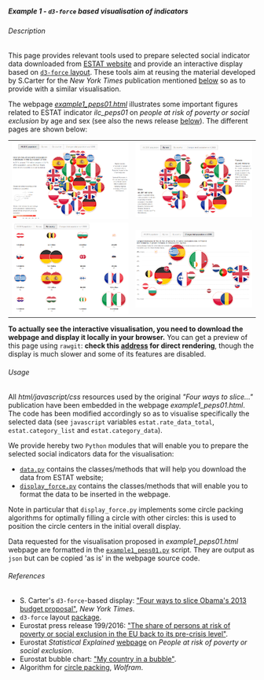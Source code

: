 ##### Example 1 - `d3-force` based visualisation of indicators

###### <a name="Description"></a>Description

This page provides relevant tools used to prepare selected social indicator data downloaded from [ESTAT website](http://ec.europa.eu/eurostat/data/database) and provide an interactive display based on [`d3-force` layout](https://github.com/d3/d3-force). These tools aim at reusing the material developed by S.Carter for the _New York Times_ publication mentioned [below](#References) so as to provide with a similar visualisation.

The webpage [_example1_peps01.html_](https://github.com/eurostat/d3ex4es/blob/master/example1/example1_peps01.html) illustrates some important figures related to ESTAT indicator _ilc_peps01_ on *people at risk of poverty or social exclusion* by age and sex (see also the  news release [below](#References)). The different pages are shown below:
<table>
<tr>
<td><kbd><img src="example1_peps01_excerpt1.png" alt="Example 1 PEPS01 excerpt 1" width="400"> </kbd></td>
<td><kbd><img src="example1_peps01_excerpt2.png" alt="Example 1 PEPS01 excerpt 2" width="400"> </kbd></td>
</tr>
<tr>
<td><kbd><img src="example1_peps01_excerpt3.png" alt="Example 1 PEPS01 excerpt 3" width="400"> </kbd></td>
<td><kbd><img src="example1_peps01_excerpt4.png" alt="Example 1 PEPS01 excerpt 4" width="400"> </kbd></td>
</tr>
</table>

**To actually see the interactive visualisation, you need to download the webpage and display it locally in your browser.** You can get a preview of this page using `rawgit`: **check this [address](https://cdn.rawgit.com/eurostat/d3ex4es/01d12b8f/example1/example1_peps01.html) for direct rendering**, though the display is much slower and some of its features are disabled.

###### <a name="Usage"></a>Usage

All _html/javascript/css_ resources used by the original _"Four ways to slice..."_ publication have been embedded in the webpage _example1_peps01.html_. The code has been modified accordingly so as to visualise  specifically the selected data  (see `javascript` variables `estat.rate_data_total`, `estat.category_list` and `estat.category_data`).

We provide hereby two `Python` modules that will enable you to prepare the selected social indicators data for the visualisation:
* [`data.py`](https://github.com/eurostat/d3ex4es/blob/master/data.py) contains the classes/methods that will help you download the data from ESTAT website;
* [`display_force.py`](https://github.com/eurostat/d3ex4es/blob/master/display_force.py) contains the classes/methods that will enable you to format the data to be inserted in the webpage.

Note in particular that `display_force.py` implements some circle packing algorithms for optimally filling a circle with other circles: this is used to position the circle centers in the initial overall display. 

Data requested for the visualisation proposed in _example1_peps01.html_ webpage are formatted in the [`example1_peps01.py`](https://github.com/eurostat/d3ex4es/blob/master/example1_peps01.py) script. They are output as `json` but can be copied 'as is' in the webpage source code.

###### <a name="References"></a>References

* S. Carter's `d3-force`-based display: ["Four ways to slice Obama's 2013 budget proposal"](http://www.nytimes.com/interactive/2012/02/13/us/politics/2013-budget-proposal-graphic.html), _New York Times_.
* `d3-force` layout [package](https://github.com/d3/d3-force).
* Eurostat press release 199/2016: ["The share of persons at risk of poverty or social exclusion in the EU back to its pre-crisis level"](http://ec.europa.eu/eurostat/documents/2995521/7695750/3-17102016-BP-EN.pdf).
* Eurostat _Statistical Explained_ [webpage](http://ec.europa.eu/eurostat/statistics-explained/index.php/People_at_risk_of_poverty_or_social_exclusion) on _People at risk of poverty or social exclusion_.
* Eurostat bubble chart: ["My country in a bubble"](http://ec.europa.eu/eurostat/cache/BubbleChart/).
* Algorithm for [circle packing](http://mathworld.wolfram.com/CirclePacking.html), _Wolfram_.

